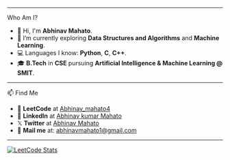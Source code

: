 
---
Who Am I?
- 👋 Hi, I'm **Abhinav Mahato**.
- 🌱 I’m currently exploring **Data Structures and Algorithms** and **Machine Learning**.
- 💻 Languages I know: **Python**, **C**, **C++**.
- 🎓 **B.Tech** in **CSE** pursuing **Artificial Intelligence & Machine Learning @ SMIT**. 

---

📫 Find Me  
- 🔗 **LeetCode** at [Abhinav_mahato4](https://leetcode.com/u/Abhinav_mahato04/)  
- 💼 **LinkedIn** at [Abhinav kumar Mahato](https://www.linkedin.com/in/abhinav-kumar-mahato-14223831a/)  
- 𝕏  **Twitter** at [Abhinav Mahato](https://x.com/hazard_zip)  
- 📧 **Mail me** at: abhinavmahato1@gmail.com  

---

[![LeetCode Stats](https://leetcard.jacoblin.cool/Abhinav_mahato04?theme=light,unicorn)](https://leetcode.com/u/Abhinav_mahato04/)
